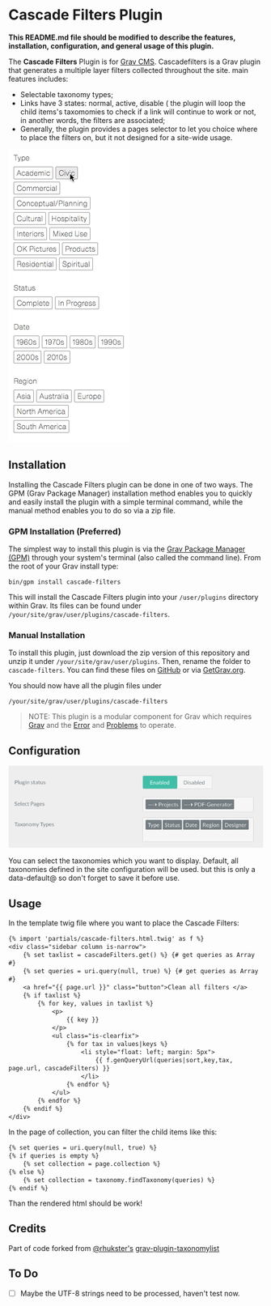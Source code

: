 # Cascade Filters Plugin

**This README.md file should be modified to describe the features, installation, configuration, and general usage of this plugin.**

The **Cascade Filters** Plugin is for [Grav CMS](http://github.com/getgrav/grav). Cascadefilters is a Grav plugin that generates a multiple layer filters collected throughout the site. main features includes: 
* Selectable taxonomy types; 
* Links have 3 states: normal, active, disable ( the plugin will loop the child items's taxomomies to check if a link will continue to work or not, in another words, the filters are associated; 
* Generally, the plugin provides a pages selector to let you choice where to place the filters on, but it not designed for a site-wide usage.

![Cascade Filters](assets/screenshot.gif)

## Installation

Installing the Cascade Filters plugin can be done in one of two ways. The GPM (Grav Package Manager) installation method enables you to quickly and easily install the plugin with a simple terminal command, while the manual method enables you to do so via a zip file.

### GPM Installation (Preferred)

The simplest way to install this plugin is via the [Grav Package Manager (GPM)](http://learn.getgrav.org/advanced/grav-gpm) through your system's terminal (also called the command line).  From the root of your Grav install type:

    bin/gpm install cascade-filters

This will install the Cascade Filters plugin into your `/user/plugins` directory within Grav. Its files can be found under `/your/site/grav/user/plugins/cascade-filters`.

### Manual Installation

To install this plugin, just download the zip version of this repository and unzip it under `/your/site/grav/user/plugins`. Then, rename the folder to `cascade-filters`. You can find these files on [GitHub](https://github.com/elvis-cheng/grav-plugin-cascade-filters) or via [GetGrav.org](http://getgrav.org/downloads/plugins#extras).

You should now have all the plugin files under

    /your/site/grav/user/plugins/cascade-filters
	
> NOTE: This plugin is a modular component for Grav which requires [Grav](http://github.com/getgrav/grav) and the [Error](https://github.com/getgrav/grav-plugin-error) and [Problems](https://github.com/getgrav/grav-plugin-problems) to operate.

## Configuration

![Config](assets/config.png)

You can select the taxonomies which you want to display. Default, all taxonomies defined in the site configuration will be used. but this is only a data-default@ so don't forget to save it before use.

## Usage

In the template twig file where you want to place the Cascade Filters:

```twig
{% import 'partials/cascade-filters.html.twig' as f %}
<div class="sidebar column is-narrow">
	{% set taxlist = cascadeFilters.get() %} {# get queries as Array #}
	{% set queries = uri.query(null, true) %} {# get queries as Array #}
	<a href="{{ page.url }}" class="button">Clean all filters </a>
	{% if taxlist %}
		{% for key, values in taxlist %}
			<p>
				{{ key }}
			</p>
			<ul class="is-clearfix">
				{% for tax in values|keys %}
					<li style="float: left; margin: 5px">
						{{ f.genQueryUrl(queries|sort,key,tax, page.url, cascadeFilters) }}
					</li>
				{% endfor %}
			</ul>
		{% endfor %}
	{% endif %}
</div>
```
In the page of collection, you can filter the child items like this:
```twig
{% set queries = uri.query(null, true) %}
{% if queries is empty %}
    {% set collection = page.collection %}
{% else %}
    {% set collection = taxonomy.findTaxonomy(queries) %}
{% endif %}
```

Than the rendered html should be work!

## Credits

Part of code forked from [@rhukster's](https://github.com/rhukster) [grav-plugin-taxonomylist](https://github.com/aptly-io/grav-plugin-taxonomylist)

## To Do

- [ ] Maybe the UTF-8 strings need to be processed, haven't test now.